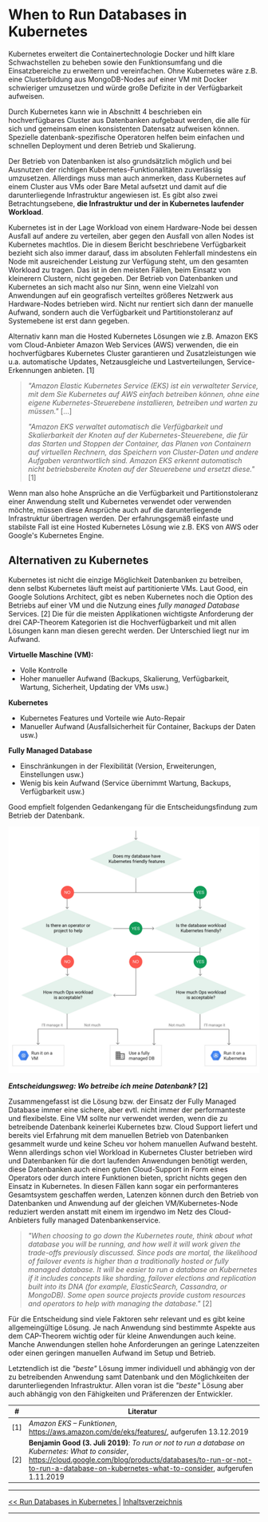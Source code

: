 # When to Run Databases in Kubernetes

Kubernetes erweitert die Containertechnologie Docker und hilft klare Schwachstellen zu beheben sowie den Funktionsumfang und die Einsatzbereiche zu erweitern und vereinfachen. Ohne Kubernetes wäre z.B. eine Clusterbildung aus MongoDB-Nodes auf einer VM mit Docker schwieriger umzusetzen und würde große Defizite in der Verfügbarkeit aufweisen.

Durch Kubernetes kann wie in Abschnitt 4 beschrieben ein hochverfügbares Cluster aus Datenbanken aufgebaut werden, die alle für sich und gemeinsam einen konsistenten Datensatz aufweisen können. Spezielle datenbank-spezifische Operatoren helfen beim einfachen und schnellen Deployment und deren Betrieb und Skalierung.

Der Betrieb von Datenbanken ist also grundsätzlich möglich und bei Ausnutzen der richtigen Kubernetes-Funktionalitäten zuverlässig umzusetzen. Allerdings muss man auch anmerken, dass Kubernetes auf einem Cluster aus VMs oder Bare Metal aufsetzt und damit auf die darunterliegende Infrastruktur angewiesen ist. Es gibt also zwei Betrachtungsebene, **die Infrastruktur und der in Kubernetes laufender Workload**.

Kubernetes ist in der Lage Workload von einem Hardware-Node bei dessen Ausfall auf andere zu verteilen, aber gegen den Ausfall von allen Nodes ist Kubernetes machtlos. Die in diesem Bericht beschriebene Verfügbarkeit bezieht sich also immer darauf, dass im absoluten Fehlerfall mindestens ein Node mit ausreichender Leistung zur Verfügung steht, um den gesamten Workload zu tragen. Das ist in den meisten Fällen, beim Einsatz von kleinerern Clustern, nicht gegeben. Der Betrieb von Datenbanken und Kubernetes an sich macht also nur Sinn, wenn eine Vielzahl von Anwendungen auf ein geografisch verteiltes größeres Netzwerk aus Hardware-Nodes betrieben wird. Nicht nur rentiert sich dann der manuelle Aufwand, sondern auch die Verfügbarkeit und Partitionstoleranz auf Systemebene ist erst dann gegeben.

Alternativ kann man die Hosted Kubernetes Lösungen wie z.B. Amazon EKS vom Cloud-Anbieter Amazon Web Services (AWS) verwenden, die ein hochverfügbares Kubernetes Cluster garantieren und Zusatzleistungen wie u.a. automatische Updates, Netzausgleiche und Lastverteilungen, Service-Erkennungen anbieten. [1]

> _"Amazon Elastic Kubernetes Service (EKS) ist ein verwalteter Service, mit dem Sie Kubernetes auf AWS einfach betreiben können, ohne eine eigene Kubernetes-Steuerebene installieren, betreiben und warten zu müssen."_ [...]
>
> _"Amazon EKS verwaltet automatisch die Verfügbarkeit und Skalierbarkeit der Knoten auf der Kubernetes-Steuerebene, die für das Starten und Stoppen der Container, das Planen von Containern auf virtuellen Rechnern, das Speichern von Cluster-Daten und andere Aufgaben verantwortlich sind. Amazon EKS erkennt automatisch nicht betriebsbereite Knoten auf der Steuerebene und ersetzt diese."_ [1]

Wenn man also hohe Ansprüche an die Verfügbarkeit und Partitionstoleranz einer Anwendung stellt und Kubernetes verwendet oder verwenden möchte, müssen diese Ansprüche auch auf die darunterliegende Infrastruktur übertragen werden. Der erfahrungsgemäß einfaste und stabilste Fall ist eine Hosted Kubernetes Lösung wie z.B. EKS von AWS oder Google's Kubernetes Engine.

## Alternativen zu Kubernetes

Kubernetes ist nicht die einzige Möglichkeit Datenbanken zu betreiben, denn selbst Kubernetes läuft meist auf partitionierte VMs. Laut Good, ein Google Solutions Architect, gibt es neben Kubernetes noch die Option des Betriebs auf einer VM und die Nutzung eines _fully managed Database_ Services. [2] Die für die meisten Applikationen wichtigste Anforderung der drei CAP-Theorem Kategorien ist die Hochverfügbarkeit und mit allen Lösungen kann man diesen gerecht werden. Der Unterschied liegt nur im Aufwand.

**Virtuelle Maschine (VM):**

- Volle Kontrolle
- Hoher manueller Aufwand (Backups, Skalierung, Verfügbarkeit, Wartung, Sicherheit, Updating der VMs usw.)

**Kubernetes**

- Kubernetes Features und Vorteile wie Auto-Repair
- Manueller Aufwand (Ausfallsicherheit für Container, Backups der Daten usw.)

**Fully Managed Database**

- Einschränkungen in der Flexibilität (Version, Erweiterungen, Einstellungen usw.)
- Wenig bis kein Aufwand (Service übernimmt Wartung, Backups, Verfügbarkeit usw.)

Good empfielt folgenden Gedankengang für die Entscheidungsfindung zum Betrieb der Datenbank.

![When to Run a Database in Kubernetes](./images/decision.png)

**_Entscheidungsweg: Wo betreibe ich meine Datenbank?_ [2]**

Zusammengefasst ist die Lösung bzw. der Einsatz der Fully Managed Database immer eine sichere, aber evtl. nicht immer der performanteste und flexibelste. Eine VM sollte nur verwendet werden, wenn die zu betreibende Datenbank keinerlei Kubernetes bzw. Cloud Support liefert und bereits viel Erfahrung mit dem manuellen Betrieb von Datenbanken gesammelt wurde und keine Scheu vor hohem manuellen Aufwand besteht. Wenn allerdings schon viel Workload in Kubernetes Cluster betrieben wird und Datenbanken für die dort laufenden Anwendungen benötigt werden, diese Datenbanken auch einen guten Cloud-Support in Form eines Operators oder durch intere Funktionen bieten, spricht nichts gegen den Einsatz in Kubernetes. In diesen Fällen kann sogar ein performanteres Gesamtsystem geschaffen werden, Latenzen können durch den Betrieb von Datenbanken und Anwendung auf der gleichen VM/Kubernetes-Node reduziert werden anstatt mit einem im irgendwo im Netz des Cloud-Anbieters fully managed Datenbankenservice.

> _"When choosing to go down the Kubernetes route, think about what database you will be running, and how well it will work given the trade-offs previously discussed. Since pods are mortal, the likelihood of failover events is higher than a traditionally hosted or fully managed database. It will be easier to run a database on Kubernetes if it includes concepts like sharding, failover elections and replication built into its DNA (for example, ElasticSearch, Cassandra, or MongoDB). Some open source projects provide custom resources and operators to help with managing the database."_ [2]

Für die Entscheidung sind viele Faktoren sehr relevant und es gibt keine allgemeingültige Lösung. Je nach Anwendung sind bestimmte Aspekte aus dem CAP-Theorem wichtig oder für kleine Anwendungen auch keine. Manche Anwendungen stellen hohe Anforderungen an geringe Latenzzeiten oder einen geringen manuellen Aufwand im Setup und Betrieb.

Letztendlich ist die _"beste"_ Lösung immer individuell und abhängig von der zu betreibenden Anwendung samt Datenbank und den Möglichkeiten der darunterliegenden Infrastruktur. Allen voran ist die _"beste"_ Lösung aber auch abhängig von den Fähigkeiten und Präferenzen der Entwickler.

| #   | Literatur                                                                                                                                                                                                                                  |
| --- | ------------------------------------------------------------------------------------------------------------------------------------------------------------------------------------------------------------------------------------------ |
| [1] | _Amazon EKS – Funktionen_, https://aws.amazon.com/de/eks/features/, aufgerufen 13.12.2019                                                                                                                                                  |
| [2] | **Benjamin Good (3. Juli 2019)**: _To run or not to run a database on Kubernetes: What to consider_, https://cloud.google.com/blog/products/databases/to-run-or-not-to-run-a-database-on-kubernetes-what-to-consider, aufgerufen 1.11.2019 |

---

[<< Run Databases in Kubernetes ](4_dbInK8s.md) | [Inhaltsverzeichnis](0_inhalt.md)

---

